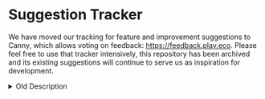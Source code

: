 # Suggestion Tracker
We have moved our tracking for feature and improvement suggestions to Canny, which allows voting on feedback: https://feedback.play.eco.
Please feel free to use that tracker intensively, this repository has been archived and its existing suggestions will continue to serve us as inspiration for development.

<details>
<summary>Old Description</summary>
Welcome to the Suggestion Tracker for our game Eco!

If you want to post a new suggestion, either click the "Issues" tab or click on this link: https://github.com/StrangeLoopGames/EcoSuggestions/issues

All your suggestions are appreciated. We do read, discuss and categorize them internally.
We try to give you feedback via comments and labels whenever it makes sense and we have time to do so, but it's not possible for us to comment on the majority of suggestions - that doesn't mean we don't read them.

Unfortunately, not every suggestion can make it into the game, so please don't be disappointed when we need to close suggestions that we are not going to implement to guarantee a good organisation. If this happens, your idea can still be very valueable and interesting for modders as they are able to implement stuff that might not fit our design goals :) 

### Posting a Suggestion
When posting a suggestion,  please follow these guidelines to help assist the developers:
- Search the already posted suggestions and check if your suggestion has already been posted
- **Only post a single suggestion per issue and make sure to explain it as in-depth as possible**

### Voting for Suggestions
We want to encourage you to discuss about suggestions in their comments and to vote for them if you like them.
If you like or dislike a suggestion, please give the opening post a thumbs-up (👍) or thumbs-down (👎) reaction. We do take those into account when discussing suggestions.

**Please note that ONLY thumbs-up (👍) and thumbs-down (👎) reactions are taken into account, any other reactions are not taken into account.**
</details>
